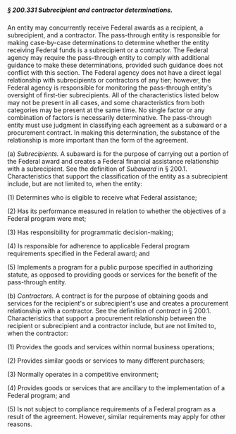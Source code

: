 ##### § 200.331 Subrecipient and contractor determinations. #####

An entity may concurrently receive Federal awards as a recipient, a subrecipient, and a contractor. The pass-through entity is responsible for making case-by-case determinations to determine whether the entity receiving Federal funds is a subrecipient or a contractor. The Federal agency may require the pass-through entity to comply with additional guidance to make these determinations, provided such guidance does not conflict with this section. The Federal agency does not have a direct legal relationship with subrecipients or contractors of any tier; however, the Federal agency is responsible for monitoring the pass-through entity's oversight of first-tier subrecipients. All of the characteristics listed below may not be present in all cases, and some characteristics from both categories may be present at the same time. No single factor or any combination of factors is necessarily determinative. The pass-through entity must use judgment in classifying each agreement as a subaward or a procurement contract. In making this determination, the substance of the relationship is more important than the form of the agreement.

(a) *Subrecipients.* A subaward is for the purpose of carrying out a portion of the Federal award and creates a Federal financial assistance relationship with a subrecipient. See the definition of *Subaward* in § 200.1. Characteristics that support the classification of the entity as a subrecipient include, but are not limited to, when the entity:

(1) Determines who is eligible to receive what Federal assistance;

(2) Has its performance measured in relation to whether the objectives of a Federal program were met;

(3) Has responsibility for programmatic decision-making;

(4) Is responsible for adherence to applicable Federal program requirements specified in the Federal award; and

(5) Implements a program for a public purpose specified in authorizing statute, as opposed to providing goods or services for the benefit of the pass-through entity.

(b) *Contractors.* A contract is for the purpose of obtaining goods and services for the recipient's or subrecipient's use and creates a procurement relationship with a contractor. See the definition of *contract* in § 200.1. Characteristics that support a procurement relationship between the recipient or subrecipient and a contractor include, but are not limited to, when the contractor:

(1) Provides the goods and services within normal business operations;

(2) Provides similar goods or services to many different purchasers;

(3) Normally operates in a competitive environment;

(4) Provides goods or services that are ancillary to the implementation of a Federal program; and

(5) Is not subject to compliance requirements of a Federal program as a result of the agreement. However, similar requirements may apply for other reasons.